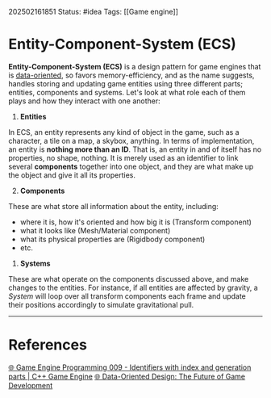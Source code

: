 202502161851
Status: #idea
Tags: [[Game engine]]

# Entity-Component-System (ECS)

**Entity-Component-System (ECS)** is a design pattern for game engines that is [data-oriented](Data-oriented%20design.md), so favors memory-efficiency, and as the name suggests, handles storing and updating game entities using three different parts; entities, components and systems. Let's look at what role each of them plays and how they interact with one another:

1. **Entities**

In ECS, an entity represents any kind of object in the game, such as a character, a tile on a map, a skybox, anything. In terms of implementation, an entity is **nothing more than an ID**. That is, an entity in and of itself has no properties, no shape, nothing. It is merely used as an identifier to link several **components** together into one object, and they are what make up the object and give it all its properties.

2. **Components**

These are what store all information about the entity, including:
- where it is, how it's oriented and how big it is (Transform component)
- what it looks like (Mesh/Material component)
- what its physical properties are (Rigidbody component)
- etc.

1. **Systems**

These are what operate on the components discussed above, and make changes to the entities. For instance, if all entities are affected by gravity, a *System* will loop over all transform components each frame and update their positions accordingly to simulate gravitational pull.

___
# References
[🌐 Game Engine Programming 009 - Identifiers with index and generation parts | C++ Game Engine](https://www.youtube.com/watch?v=rT599NDbkN4&list=PLU2nPsAdxKWQYxkmQ3TdbLsyc1l2j25XM&index=9)
[🌐 Data-Oriented Design: The Future of Game Development](https://www.youtube.com/watch?v=wG2Y42qArHY)